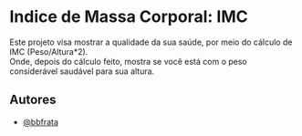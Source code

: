 # Indice de Massa Corporal: IMC

Este projeto visa mostrar a qualidade da sua saúde, por meio do cálculo de IMC (Peso/Altura*2).<br>Onde, depois do cálculo feito, mostra se você está com o peso considerável saudável para sua altura.


## Autores

- [@bbfrata](https://github.com/BrunoDevbbf)
